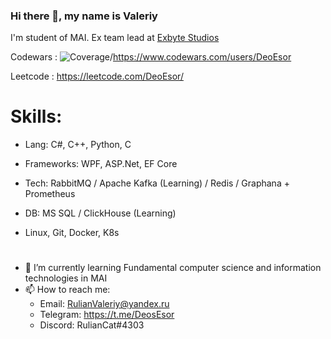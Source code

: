 ### Hi there 👋, my name is Valeriy
I'm student of MAI. Ex team lead at [Exbyte Studios](https://vk.com/exbytestudios)

Codewars : <img alt="Coverage" src="https://www.codewars.com/users/DeoEsor/badges/large">/https://www.codewars.com/users/DeoEsor

Leetcode : https://leetcode.com/DeoEsor/


# Skills:  
- Lang: C#, C++, Python, C

- Frameworks: WPF, ASP.Net, EF Core
- Tech: RabbitMQ / Apache Kafka (Learning) / Redis / Graphana + Prometheus
- DB: MS SQL / ClickHouse (Learning)
- Linux, Git, Docker, K8s

# 

- 🌱 I’m currently learning Fundamental computer science and information technologies in MAI
- 📫 How to reach me: 
   - Email: RulianValeriy@yandex.ru
   - Telegram: https://t.me/DeosEsor
   - Discord: RulianCat#4303
